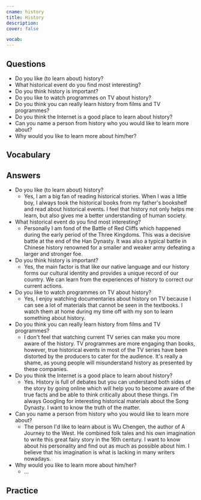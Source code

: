 ```yaml
---
cname: history
title: History
description: 
cover: false

vocab:
---
```

<banner></banner>

## Questions

- Do you like (to learn about) history?
- What historical event do you find most interesting?
- Do you think history is important?
- Do you like to watch programmes on TV about history?
- Do you think you can really learn history from films and TV programmes?
- Do you think the Internet is a good place to learn about history?
- Can you name a person from history who you would like to learn more about?
- Why would you like to learn more about him&#x2F;her?

## Vocabulary

<vocab-box></vocab-box>

## Answers

- Do you like (to learn about) history?
  - Yes, I am a big fan of reading historical stories. When I was a little boy, I always took the historical books from my father&#39;s bookshelf and read about historical events. I feel that history not only helps me learn, but also gives me a better understanding of human society.
- What historical event do you find most interesting?
  - Personally I am fond of the Battle of Red Cliffs which happened during the early period of the Three Kingdoms. This was a decisive battle at the end of the Han Dynasty. It was also a typical battle in Chinese history renowned for a smaller and weaker army defeating a larger and stronger foe.
- Do you think history is important?
  - Yes, the main factor is that like our native language and our history forms our cultural identity and provides a unique record of our country. We can learn from the experiences of history to correct our current actions.
- Do you like to watch programmes on TV about history?
  - Yes, I enjoy watching documentaries about history on TV because I can see a lot of materials that cannot be seen in the textbooks. I watch them at home during my time off with my son to learn something about history.
- Do you think you can really learn history from films and TV programmes?
  - I don&#39;t feel that watching current TV series can make you more aware of the history. TV programmes are more engaging than books, however, true historical events in most of the TV series have been distorted by the producers to cater for the audience. It&#39;s really a shame, as young people will misunderstand history as presented by these companies.
- Do you think the Internet is a good place to learn about history?
  - Yes. History is full of debates but you can understand both sides of the story by going online which will help you to become aware of the true facts and be able to think critically about these things. I’m always Googling for interesting historical materials about the Song Dynasty. I want to know the truth of the matter.
- Can you name a person from history who you would like to learn more about?
  - The person I&#39;d like to learn about is Wu Chengen, the author of A Journey to the West. He combined folk tales and his own imagination to write this great fairy story in the 16th century. I want to know about his personality and find out as much as possible about him. I believe that his imagination is what is lacking in many writers nowadays.
- Why would you like to learn more about him&#x2F;her?
  - ...

## Practice

<qrfooter></qrfooter>
